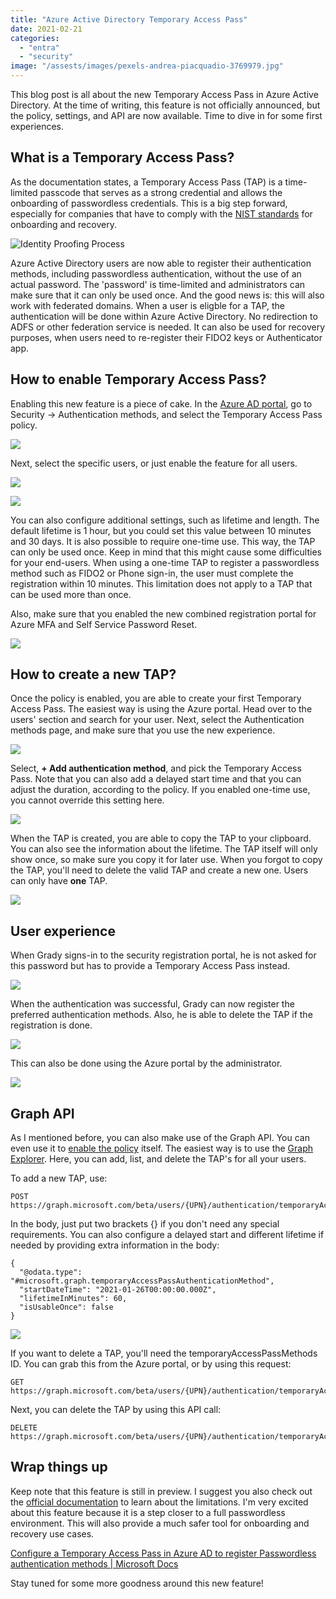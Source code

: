 ```yaml
---
title: "Azure Active Directory Temporary Access Pass"
date: 2021-02-21
categories: 
  - "entra"
  - "security"
image: "/assests/images/pexels-andrea-piacquadio-3769979.jpg"
---
```


This blog post is all about the new Temporary Access Pass in Azure Active Directory. At the time of writing, this feature is not officially announced, but the policy, settings, and API are now available. Time to dive in for some first experiences.

## What is a Temporary Access Pass?

As the documentation states, a Temporary Access Pass (TAP) is a time-limited passcode that serves as a strong credential and allows the onboarding of passwordless credentials. This is a big step forward, especially for companies that have to comply with the [NIST standards](https://pages.nist.gov/800-63-3/sp800-63a.html#sec4) for onboarding and recovery.

![Identity Proofing Process](/assets/images/ProofingProcess.png)

Azure Active Directory users are now able to register their authentication methods, including passwordless authentication, without the use of an actual password. The 'password' is time-limited and administrators can make sure that it can only be used once. And the good news is: this will also work with federated domains. When a user is eligble for a TAP, the authentication will be done within Azure Active Directory. No redirection to ADFS or other federation service is needed. It can also be used for recovery purposes, when users need to re-register their FIDO2 keys or Authenticator app.

## How to enable Temporary Access Pass?

Enabling this new feature is a piece of cake. In the [Azure AD portal](https://portal.azure.com/#blade/Microsoft_AAD_IAM/AuthenticationMethodsMenuBlade/AdminAuthMethods), go to Security -> Authentication methods, and select the Temporary Access Pass policy.

![](/assets/images/image-16.png)

Next, select the specific users, or just enable the feature for all users.

![](/assets/images/image-17.png)

![](/assets/images/image-18.png)

You can also configure additional settings, such as lifetime and length. The default lifetime is 1 hour, but you could set this value between 10 minutes and 30 days. It is also possible to require one-time use. This way, the TAP can only be used once. Keep in mind that this might cause some difficulties for your end-users. When using a one-time TAP to register a passwordless method such as FIDO2 or Phone sign-in, the user must complete the registration within 10 minutes. This limitation does not apply to a TAP that can be used more than once.

Also, make sure that you enabled the new combined registration portal for Azure MFA and Self Service Password Reset.

![](/assets/images/image-25.png)

## How to create a new TAP?

Once the policy is enabled, you are able to create your first Temporary Access Pass. The easiest way is using the Azure portal. Head over to the users' section and search for your user. Next, select the Authentication methods page, and make sure that you use the new experience.

![](/assets/images/image-19.png)

Select, **\+ Add authentication method**, and pick the Temporary Access Pass. Note that you can also add a delayed start time and that you can adjust the duration, according to the policy. If you enabled one-time use, you cannot override this setting here.

![](/assets/images/image-20.png)

When the TAP is created, you are able to copy the TAP to your clipboard. You can also see the information about the lifetime. The TAP itself will only show once, so make sure you copy it for later use. When you forgot to copy the TAP, you'll need to delete the valid TAP and create a new one. Users can only have **one** TAP.

![](/assets/images/image-21.png)

## User experience

When Grady signs-in to the security registration portal, he is not asked for this password but has to provide a Temporary Access Pass instead.

![](/assets/images/image-22.png)

When the authentication was successful, Grady can now register the preferred authentication methods. Also, he is able to delete the TAP if the registration is done.

![](/assets/images/image-24.png)

This can also be done using the Azure portal by the administrator.

![](/assets/images/image-23.png)

## Graph API

As I mentioned before, you can also make use of the Graph API. You can even use it to [enable the policy](https://docs.microsoft.com/en-us/graph/api/temporaryaccesspassauthenticationmethodconfiguration-update?view=graph-rest-beta) itself. The easiest way is to use the [Graph Explorer](https://aka.ms/ge). Here, you can add, list, and delete the TAP's for all your users.

To add a new TAP, use:

```
POST https://graph.microsoft.com/beta/users/{UPN}/authentication/temporaryAccessPassMethods
```

In the body, just put two brackets {} if you don't need any special requirements. You can also configure a delayed start and different lifetime if needed by providing extra information in the body:

```
{
  "@odata.type": "#microsoft.graph.temporaryAccessPassAuthenticationMethod",
  "startDateTime": "2021-01-26T00:00:00.000Z",
  "lifetimeInMinutes": 60,
  "isUsableOnce": false
}
```

![](/assets/images/image-26.png)

If you want to delete a TAP, you'll need the temporaryAccessPassMethods ID. You can grab this from the Azure portal, or by using this request:

```
GET https://graph.microsoft.com/beta/users/{UPN}/authentication/temporaryAccessPassMethods
```

Next, you can delete the TAP by using this API call:

```
DELETE https://graph.microsoft.com/beta/users/{UPN}/authentication/temporaryAccessPassMethods/{id}

```

## Wrap things up

Keep note that this feature is still in preview. I suggest you also check out the [official documentation](https://docs.microsoft.com/en-us/azure/active-directory/authentication/howto-authentication-temporary-access-pass) to learn about the limitations. I'm very excited about this feature because it is a step closer to a full passwordless environment. This will also provide a much safer tool for onboarding and recovery use cases.

[Configure a Temporary Access Pass in Azure AD to register Passwordless authentication methods | Microsoft Docs](https://docs.microsoft.com/en-us/azure/active-directory/authentication/howto-authentication-temporary-access-pass)

Stay tuned for some more goodness around this new feature!
